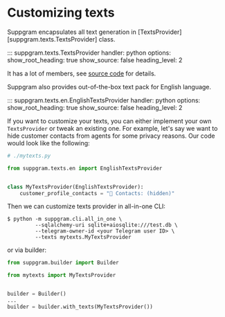 # Customizing texts

Suppgram encapsulates all text generation in [TextsProvider][suppgram.texts.TextsProvider] class.

::: suppgram.texts.TextsProvider
    handler: python
    options:
      show_root_heading: true
      show_source: false
      heading_level: 2

It has a lot of members, see [source code](https://github.com/Saluev/suppgram/blob/master/suppgram/texts/interface.py)
for details.

Suppgram also provides out-of-the-box text pack for English language.

::: suppgram.texts.en.EnglishTextsProvider
    handler: python
    options:
      show_root_heading: true
      show_source: false
      heading_level: 2

If you want to customize your texts, you can either implement your own `TextsProvider` or tweak an
existing one. For example, let's say we want to hide customer contacts from agents for some privacy reasons.
Our code would look like the following:

```python
# ./mytexts.py

from suppgram.texts.en import EnglishTextsProvider


class MyTextsProvider(EnglishTextsProvider):
    customer_profile_contacts = "📒 Contacts: (hidden)"
```

Then we can customize texts provider in all-in-one CLI:
```shell
$ python -m suppgram.cli.all_in_one \
         --sqlalchemy-uri sqlite+aiosqlite:///test.db \
         --telegram-owner-id <your Telegram user ID> \
         --texts mytexts.MyTextsProvider
```
or via builder:
```python
from suppgram.builder import Builder

from mytexts import MyTextsProvider


builder = Builder()
...
builder = builder.with_texts(MyTextsProvider())
```
